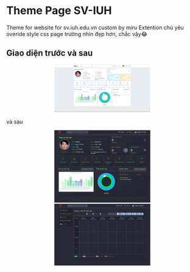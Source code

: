 # Theme Page SV-IUH
Theme for website for sv.iuh.edu.vn custom by miru
Extention chủ yêu overide style css page trường nhìn đẹp hơn, chắc vậy😂
## Giao diện trước và sau
<p align="center">
  <img style="width: 50%; margin: 0 auto;" src="md/pictures/before-sviuh-page.PNG" />
</p>
<span align="center">và sau</span>
<p align="center">
  <img style="width: 50%; margin: 0 auto;" src="md/pictures/after-sviuh-page.png" />
  <img style="width: 50%; margin: 0 auto;" src="md/pictures/after-sviuh-page-table.png" />
</p>
